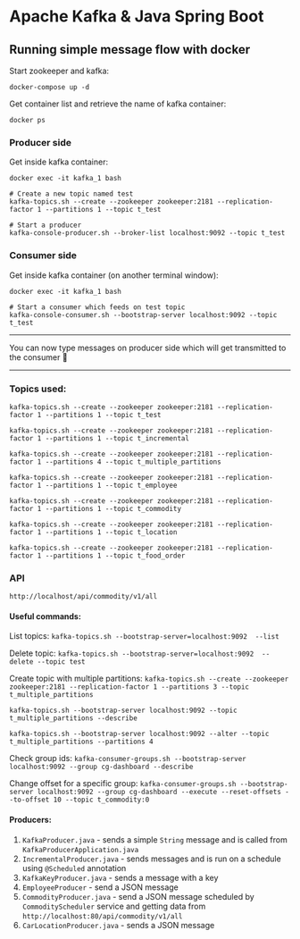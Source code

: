 # Apache Kafka & Java Spring Boot
## Running simple message flow with docker

Start zookeeper and kafka:

`docker-compose up -d`

Get container list and retrieve the name of kafka container:

`docker ps`

### Producer side

Get inside kafka container:

`docker exec -it kafka_1 bash`

```
# Create a new topic named test
kafka-topics.sh --create --zookeeper zookeeper:2181 --replication-factor 1 --partitions 1 --topic t_test

# Start a producer
kafka-console-producer.sh --broker-list localhost:9092 --topic t_test
```

### Consumer side
Get inside kafka container (on another terminal window):

`docker exec -it kafka_1 bash`

```
# Start a consumer which feeds on test topic
kafka-console-consumer.sh --bootstrap-server localhost:9092 --topic t_test
```

<hr>

You can now type messages on producer side which will get transmitted to the consumer 🎉

<hr>

### Topics used:

`kafka-topics.sh --create --zookeeper zookeeper:2181 --replication-factor 1 --partitions 1 --topic t_test`

`kafka-topics.sh --create --zookeeper zookeeper:2181 --replication-factor 1 --partitions 1 --topic t_incremental`

`kafka-topics.sh --create --zookeeper zookeeper:2181 --replication-factor 1 --partitions 4 --topic t_multiple_partitions`

`kafka-topics.sh --create --zookeeper zookeeper:2181 --replication-factor 1 --partitions 1 --topic t_employee`

`kafka-topics.sh --create --zookeeper zookeeper:2181 --replication-factor 1 --partitions 1 --topic t_commodity`

`kafka-topics.sh --create --zookeeper zookeeper:2181 --replication-factor 1 --partitions 1 --topic t_location`

`kafka-topics.sh --create --zookeeper zookeeper:2181 --replication-factor 1 --partitions 1 --topic t_food_order`

### API

`http://localhost/api/commodity/v1/all`

#### Useful commands:

List topics:
`kafka-topics.sh --bootstrap-server=localhost:9092  --list`

Delete topic:
`kafka-topics.sh --bootstrap-server=localhost:9092  --delete --topic test`

Create topic with multiple partitions:
`kafka-topics.sh --create --zookeeper zookeeper:2181 --replication-factor 1 --partitions 3 --topic t_multiple_partitions`

`kafka-topics.sh --bootstrap-server localhost:9092 --topic t_multiple_partitions --describe`

`kafka-topics.sh --bootstrap-server localhost:9092 --alter --topic t_multiple_partitions --partitions 4`

Check group ids:
`kafka-consumer-groups.sh --bootstrap-server localhost:9092 --group cg-dashboard --describe`

Change offset for a specific group:
`kafka-consumer-groups.sh --bootstrap-server localhost:9092 --group cg-dashboard --execute --reset-offsets --to-offset 10 --topic t_commodity:0`

#### Producers:
1. `KafkaProducer.java` - sends a simple `String` message and is called from `KafkaProducerApplication.java`
2. `IncrementalProducer.java` - sends messages and is run on a schedule using `@Scheduled` annotation
3. `KafkaKeyProducer.java` - sends a message with a key
4. `EmployeeProducer` - send a JSON message
5. `CommodityProducer.java` - send a JSON message scheduled by `CommodityScheduler` service and getting data from `http://localhost:80/api/commodity/v1/all`
6. `CarLocationProducer.java` - sends a JSON message